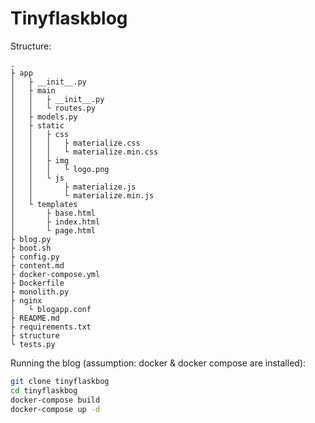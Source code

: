 # Tinyflaskblog

Structure:
```
.
├ app
│   ├ __init__.py
│   ├ main
│   │   ├ __init__.py
│   │   └ routes.py
│   ├ models.py
│   ├ static
│   │   ├ css
│   │   │   ├ materialize.css
│   │   │   └ materialize.min.css
│   │   ├ img
│   │   │   └ logo.png
│   │   └ js
│   │       ├ materialize.js
│   │       └ materialize.min.js
│   └ templates
│       ├ base.html
│       ├ index.html
│       └ page.html
├ blog.py
├ boot.sh
├ config.py
├ content.md
├ docker-compose.yml
├ Dockerfile
├ monolith.py
├ nginx
│   └ blogapp.conf
├ README.md
├ requirements.txt
├ structure
└ tests.py

```

Running the blog (assumption: docker & docker compose are installed):
```sh
git clone tinyflaskbog
cd tinyflaskbog
docker-compose build
docker-compose up -d
```
